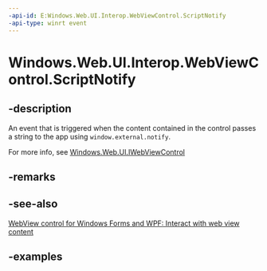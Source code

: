 ```yaml
---
-api-id: E:Windows.Web.UI.Interop.WebViewControl.ScriptNotify
-api-type: winrt event
---
```


<!-- Event syntax.
public event TypedEventHandler ScriptNotify<IWebViewControl, WebViewControlScriptNotifyEventArgs>
-->

# Windows.Web.UI.Interop.WebViewControl.ScriptNotify

## -description
An event that is triggered when the content contained in the control passes a string to the app using `window.external.notify`.

For more info, see [Windows.Web.UI.IWebViewControl](../windows.web.ui/iwebviewcontrol.md)

## -remarks

## -see-also

[WebView control for Windows Forms and WPF: Interact with web view content](https://docs.microsoft.com/en-us/windows/communitytoolkit/controls/wpf-winforms/webview#interact-with-web-view-content)

## -examples

